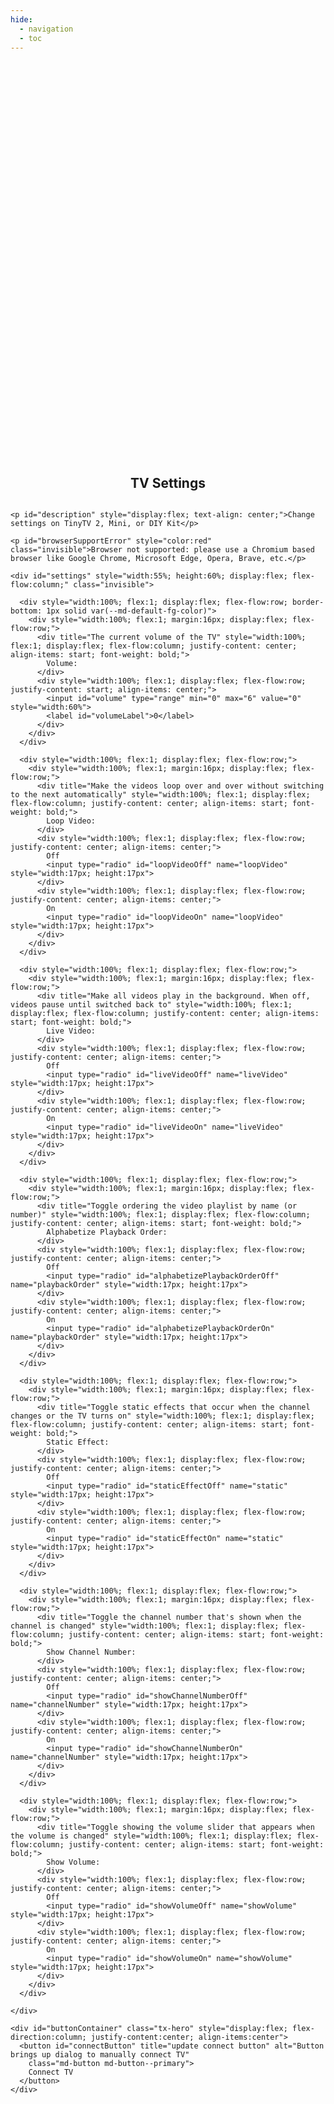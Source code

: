 ```yaml
---
hide:
  - navigation
  - toc
---
```


<!-- All that up there hides the navigation (left pane) and table of contents (right pane) -->

<style>
  /* Remove page title */
  h1 {
    visibility: hidden;
    position: absolute;
  }


  /* Convenience class for centering elements */
  .flex-center {
    display: flex;
    flex-direction: column;
    justify-content: center;
    align-items: center;
  }

  .invisible {
    position: absolute;
    visibility: hidden;
    opacity: 0;
  }


  /* Override/add to allow centering in page */
  .md-main {
    display: flex;
    flex-direction: column;
    justify-content: center;
    align-items: center;
  }

  /* Override and remove margin to allow complete control over centering elements, grow to max height */
  .md-main__inner {
    margin-top: 0px;
    flex-grow: 1;
    width: 100%;
  }

  .md-content__inner {
    margin-top: 0px;
    flex-grow: 1;
    display: flex;
    flex-direction: column;
    justify-content: center;
    align-items: center;
    width: 100%;
    height: 100%;
    padding-top: 0;
  }

  .md-typeset h2 {
    margin: 0;
  }

  .md-typeset h3 {
    margin: 0px;
    margin-top: 8px;
    margin-bottom: 32px;
  }


  /* Copy of home.html to get buttons to match buttons */
  .tx-hero {
    margin: 8px 0px;
    color: var(--md-primary-bg-color);
  }

  .tx-hero .md-button {
    color: var(--md-primary-bg-color); /*outline button font and border color*/
    border-radius: 8px;
  }

  .tx-hero .md-button--primary {
    background-color: var(--md-typeset-a-color);
    color: black;
    border-color: var(--md-typeset-a-color);
    border-width: var(--border-btn,1px);
    border-radius: 8px;
  }

  /* Make buttons return to original color when not hovering after click */
  .tx-hero .md-button:hover:focus {
    background-color: var(--md-accent-fg-color);
    color: var(--md-default-bg-color);
    border-color: var(--md-accent-fg-color);
  }
  .tx-hero .md-button:hover {
    color: var(--md-default-bg-color);
  }
  .tx-hero .md-button:active {
    background-color: var(--md-accent-fg-color);
    color: var(--md-default-bg-color);
    border-color: var(--md-accent-fg-color);
  }
  .tx-hero .md-button:focus {
    background-color: var(--md-typeset-a-color);
    color: var(--md-default-bg-color);
    border-color: var(--md-typeset-a-color);
  }

  .tx-hero .md-button:disabled {
    cursor: not-allowed;
    filter: brightness(50%);
  }
</style>

<!-- NOTE: elements in this page are referenced by javascript in project folder /docs/javascripts/update/main.js -->
<body>
  <section id="updateSection" class="tx-container flex-center" style="width:100%; height:100%">
    <h2>TV Settings</h2>
    
    <p id="description" style="display:flex; text-align: center;">Change settings on TinyTV 2, Mini, or DIY Kit</p>

    <p id="browserSupportError" style="color:red" class="invisible">Browser not supported: please use a Chromium based browser like Google Chrome, Microsoft Edge, Opera, Brave, etc.</p>
  
    <div id="settings" style="width:55%; height:60%; display:flex; flex-flow:column;" class="invisible">

      <div style="width:100%; flex:1; display:flex; flex-flow:row; border-bottom: 1px solid var(--md-default-fg-color)">
        <div style="width:100%; flex:1; margin:16px; display:flex; flex-flow:row;">
          <div title="The current volume of the TV" style="width:100%; flex:1; display:flex; flex-flow:column; justify-content: center; align-items: start; font-weight: bold;">
            Volume:
          </div>
          <div style="width:100%; flex:1; display:flex; flex-flow:row; justify-content: start; align-items: center;">
            <input id="volume" type="range" min="0" max="6" value="0" style="width:60%">
            <label id="volumeLabel">0</label>
          </div>
        </div>
      </div>

      <div style="width:100%; flex:1; display:flex; flex-flow:row;">
        <div style="width:100%; flex:1; margin:16px; display:flex; flex-flow:row;">
          <div title="Make the videos loop over and over without switching to the next automatically" style="width:100%; flex:1; display:flex; flex-flow:column; justify-content: center; align-items: start; font-weight: bold;">
            Loop Video:
          </div>
          <div style="width:100%; flex:1; display:flex; flex-flow:row; justify-content: center; align-items: center;">
            Off
            <input type="radio" id="loopVideoOff" name="loopVideo" style="width:17px; height:17px">
          </div>
          <div style="width:100%; flex:1; display:flex; flex-flow:row; justify-content: center; align-items: center;">
            On
            <input type="radio" id="loopVideoOn" name="loopVideo" style="width:17px; height:17px">
          </div>
        </div>
      </div>

      <div style="width:100%; flex:1; display:flex; flex-flow:row;">
        <div style="width:100%; flex:1; margin:16px; display:flex; flex-flow:row;">
          <div title="Make all videos play in the background. When off, videos pause until switched back to" style="width:100%; flex:1; display:flex; flex-flow:column; justify-content: center; align-items: start; font-weight: bold;">
            Live Video:
          </div>
          <div style="width:100%; flex:1; display:flex; flex-flow:row; justify-content: center; align-items: center;">
            Off
            <input type="radio" id="liveVideoOff" name="liveVideo" style="width:17px; height:17px">
          </div>
          <div style="width:100%; flex:1; display:flex; flex-flow:row; justify-content: center; align-items: center;">
            On
            <input type="radio" id="liveVideoOn" name="liveVideo" style="width:17px; height:17px">
          </div>
        </div>
      </div>

      <div style="width:100%; flex:1; display:flex; flex-flow:row;">
        <div style="width:100%; flex:1; margin:16px; display:flex; flex-flow:row;">
          <div title="Toggle ordering the video playlist by name (or number)" style="width:100%; flex:1; display:flex; flex-flow:column; justify-content: center; align-items: start; font-weight: bold;">
            Alphabetize Playback Order:
          </div>
          <div style="width:100%; flex:1; display:flex; flex-flow:row; justify-content: center; align-items: center;">
            Off
            <input type="radio" id="alphabetizePlaybackOrderOff" name="playbackOrder" style="width:17px; height:17px">
          </div>
          <div style="width:100%; flex:1; display:flex; flex-flow:row; justify-content: center; align-items: center;">
            On
            <input type="radio" id="alphabetizePlaybackOrderOn" name="playbackOrder" style="width:17px; height:17px">
          </div>
        </div>
      </div>

      <div style="width:100%; flex:1; display:flex; flex-flow:row;">
        <div style="width:100%; flex:1; margin:16px; display:flex; flex-flow:row;">
          <div title="Toggle static effects that occur when the channel changes or the TV turns on" style="width:100%; flex:1; display:flex; flex-flow:column; justify-content: center; align-items: start; font-weight: bold;">
            Static Effect:
          </div>
          <div style="width:100%; flex:1; display:flex; flex-flow:row; justify-content: center; align-items: center;">
            Off
            <input type="radio" id="staticEffectOff" name="static" style="width:17px; height:17px">
          </div>
          <div style="width:100%; flex:1; display:flex; flex-flow:row; justify-content: center; align-items: center;">
            On
            <input type="radio" id="staticEffectOn" name="static" style="width:17px; height:17px">
          </div>
        </div>
      </div>

      <div style="width:100%; flex:1; display:flex; flex-flow:row;">
        <div style="width:100%; flex:1; margin:16px; display:flex; flex-flow:row;">
          <div title="Toggle the channel number that's shown when the channel is changed" style="width:100%; flex:1; display:flex; flex-flow:column; justify-content: center; align-items: start; font-weight: bold;">
            Show Channel Number:
          </div>
          <div style="width:100%; flex:1; display:flex; flex-flow:row; justify-content: center; align-items: center;">
            Off
            <input type="radio" id="showChannelNumberOff" name="channelNumber" style="width:17px; height:17px">
          </div>
          <div style="width:100%; flex:1; display:flex; flex-flow:row; justify-content: center; align-items: center;">
            On
            <input type="radio" id="showChannelNumberOn" name="channelNumber" style="width:17px; height:17px">
          </div>
        </div>
      </div>

      <div style="width:100%; flex:1; display:flex; flex-flow:row;">
        <div style="width:100%; flex:1; margin:16px; display:flex; flex-flow:row;">
          <div title="Toggle showing the volume slider that appears when the volume is changed" style="width:100%; flex:1; display:flex; flex-flow:column; justify-content: center; align-items: start; font-weight: bold;">
            Show Volume:
          </div>
          <div style="width:100%; flex:1; display:flex; flex-flow:row; justify-content: center; align-items: center;">
            Off
            <input type="radio" id="showVolumeOff" name="showVolume" style="width:17px; height:17px">
          </div>
          <div style="width:100%; flex:1; display:flex; flex-flow:row; justify-content: center; align-items: center;">
            On
            <input type="radio" id="showVolumeOn" name="showVolume" style="width:17px; height:17px">
          </div>
        </div>
      </div>

    </div>

    <div id="buttonContainer" class="tx-hero" style="display:flex; flex-direction:column; justify-content:center; align-items:center">
      <button id="connectButton" title="update connect button" alt="Button brings up dialog to manually connect TV"
        class="md-button md-button--primary">
        Connect TV
      </button>
    </div>
  </section>


  <script type="module" src="../javascript/settings/main.js"></script>
</body>